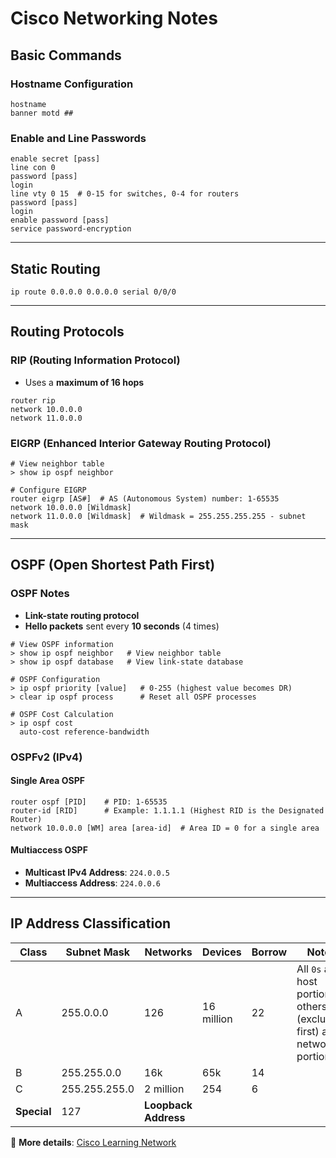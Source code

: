 # Cisco Networking Notes

## **Basic Commands**

### **Hostname Configuration**

```cisco
hostname
banner motd ##
```

### **Enable and Line Passwords**

```cisco
enable secret [pass]
line con 0
password [pass]
login
line vty 0 15  # 0-15 for switches, 0-4 for routers
password [pass]
login
enable password [pass]
service password-encryption
```

---

## **Static Routing**

```cisco
ip route 0.0.0.0 0.0.0.0 serial 0/0/0
```

---

## **Routing Protocols**

### **RIP (Routing Information Protocol)**

- Uses a **maximum of 16 hops**

```cisco
router rip
network 10.0.0.0
network 11.0.0.0
```

### **EIGRP (Enhanced Interior Gateway Routing Protocol)**

```cisco
# View neighbor table
> show ip ospf neighbor

# Configure EIGRP
router eigrp [AS#]  # AS (Autonomous System) number: 1-65535
network 10.0.0.0 [Wildmask]
network 11.0.0.0 [Wildmask]  # Wildmask = 255.255.255.255 - subnet mask
```

---

## **OSPF (Open Shortest Path First)**

### **OSPF Notes**

- **Link-state routing protocol**
- **Hello packets** sent every **10 seconds** (4 times)

```cisco
# View OSPF information
> show ip ospf neighbor   # View neighbor table
> show ip ospf database   # View link-state database

# OSPF Configuration
> ip ospf priority [value]   # 0-255 (highest value becomes DR)
> clear ip ospf process      # Reset all OSPF processes

# OSPF Cost Calculation
> ip ospf cost
  auto-cost reference-bandwidth
```

### **OSPFv2 (IPv4)**

#### **Single Area OSPF**

```cisco
router ospf [PID]    # PID: 1-65535
router-id [RID]      # Example: 1.1.1.1 (Highest RID is the Designated Router)
network 10.0.0.0 [WM] area [area-id]  # Area ID = 0 for a single area
```

#### **Multiaccess OSPF**

- **Multicast IPv4 Address**: `224.0.0.5`
- **Multiaccess Address**: `224.0.0.6`

---

## **IP Address Classification**

| Class       | Subnet Mask   | Networks             | Devices    | Borrow | Notes                                                                    |
| ----------- | ------------- | -------------------- | ---------- | ------ | ------------------------------------------------------------------------ |
| A           | 255.0.0.0     | 126                  | 16 million | 22     | All `0s` are host portion, others (excluding first) are network portions |
| B           | 255.255.0.0   | 16k                  | 65k        | 14     |                                                                          |
| C           | 255.255.255.0 | 2 million            | 254        | 6      |                                                                          |
| **Special** | 127           | **Loopback Address** |            |        |                                                                          |

📌 **More details**: [Cisco Learning Network](https://learningnetwork.cisco.com/s/question/0D53i00000Kt4O3CAJ/class-a-b-c)

